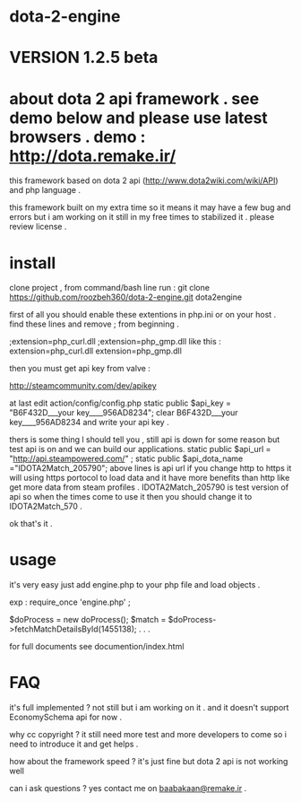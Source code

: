 dota-2-engine
=============

VERSION 1.2.5 beta
=============

about dota 2 api framework . see demo below and please use latest browsers .
demo : http://dota.remake.ir/
======

this framework based on dota 2 api (http://www.dota2wiki.com/wiki/API) and php language .

this framework built on my extra time so it means it may have a few bug and errors 
but i am working on it still in my free times to stabilized it .
please review license .

install
======
clone project , from command/bash line run :
git clone https://github.com/roozbeh360/dota-2-engine.git dota2engine

first of all you should enable these extentions in php.ini or on your host .
find these lines and remove ; from beginning .

;extension=php_curl.dll
;extension=php_gmp.dll
like this :
extension=php_curl.dll
extension=php_gmp.dll

then you must get api key from valve :

http://steamcommunity.com/dev/apikey

at last edit action/config/config.php
    static public  $api_key = "B6F432D___your key____956AD8234";
clear 	B6F432D___your key____956AD8234 and write your api key .

thers is some thing l should tell you , still api is down for some reason but test api is on and we can build our applications.
    static public $api_url = "http://api.steampowered.com/" ;
    static public $api_dota_name ="IDOTA2Match_205790";
above lines is api url if you change http to https it will using https portocol to load data and it have more benefits than http like get more data from steam profiles .
IDOTA2Match_205790 is test version of api so when the times come to use it then you should change it to IDOTA2Match_570 .

ok that's it .

usage
======

it's very easy just add engine.php to your php file and load objects .

exp :
require_once 'engine.php' ;

$doProcess = new doProcess();
$match = $doProcess->fetchMatchDetailsById(1455138);
.
.
.



for full documents see documention/index.html


FAQ
=============

it's full implemented ? not still but i am working on it . and it doesn't support EconomySchema api for now .

why cc copyright ? it still need more test and more developers to come so i need to introduce it and get helps .

how about the framework speed ? it's just fine but dota 2 api is not working well 

can i ask questions ? yes contact me on baabakaan@remake.ir .
